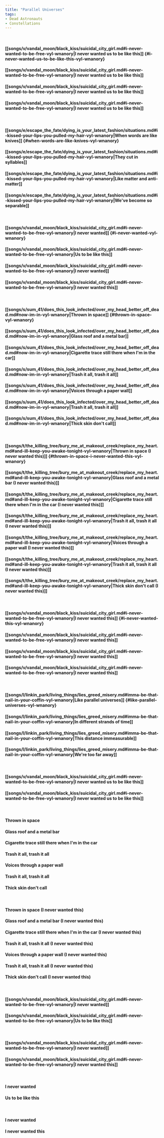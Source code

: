 ```yaml
---
title: "Parallel Universes"
tags:
- Dead Astronauts
- Constellations
---
```

&nbsp;
#### [[songs/v/vandal_moon/black_kiss/suicidal_city_girl.md#i-never-wanted-to-be-free-vyl-wnanory|I never wanted us to be like this]] {#i-never-wanted-us-to-be-like-this-vyl-wnanory}
#### [[songs/v/vandal_moon/black_kiss/suicidal_city_girl.md#i-never-wanted-to-be-free-vyl-wnanory|I never wanted us to be like this]]
#### [[songs/v/vandal_moon/black_kiss/suicidal_city_girl.md#i-never-wanted-to-be-free-vyl-wnanory|I never wanted us to be like this]]
#### [[songs/v/vandal_moon/black_kiss/suicidal_city_girl.md#i-never-wanted-to-be-free-vyl-wnanory|I never wanted us to be like this]]
&nbsp;
#### [[songs/e/escape_the_fate/dying_is_your_latest_fashion/situations.md#i-kissed-your-lips-you-pulled-my-hair-vyl-wnanory|When words are like knives]] {#when-words-are-like-knives-vyl-wnanory}
#### [[songs/e/escape_the_fate/dying_is_your_latest_fashion/situations.md#i-kissed-your-lips-you-pulled-my-hair-vyl-wnanory|They cut in syllables]]
#### [[songs/e/escape_the_fate/dying_is_your_latest_fashion/situations.md#i-kissed-your-lips-you-pulled-my-hair-vyl-wnanory|Like matter and anti-matter]]
#### [[songs/e/escape_the_fate/dying_is_your_latest_fashion/situations.md#i-kissed-your-lips-you-pulled-my-hair-vyl-wnanory|We've become so separable]]
&nbsp;
#### [[songs/v/vandal_moon/black_kiss/suicidal_city_girl.md#i-never-wanted-to-be-free-vyl-wnanory|I never wanted]] {#i-never-wanted-vyl-wnanory}
#### [[songs/v/vandal_moon/black_kiss/suicidal_city_girl.md#i-never-wanted-to-be-free-vyl-wnanory|Us to be like this]]
#### [[songs/v/vandal_moon/black_kiss/suicidal_city_girl.md#i-never-wanted-to-be-free-vyl-wnanory|I never wanted]]
#### [[songs/v/vandal_moon/black_kiss/suicidal_city_girl.md#i-never-wanted-to-be-free-vyl-wnanory|I never wanted this]]
&nbsp;
#### [[songs/s/sum_41/does_this_look_infected/over_my_head_better_off_dead.md#now-im-in-vyl-wnanory|Thrown in space]] {#thrown-in-space-vyl-wnanory}
#### [[songs/s/sum_41/does_this_look_infected/over_my_head_better_off_dead.md#now-im-in-vyl-wnanory|Glass roof and a metal bar]]
#### [[songs/s/sum_41/does_this_look_infected/over_my_head_better_off_dead.md#now-im-in-vyl-wnanory|Cigarette trace still there when I'm in the car]]
#### [[songs/s/sum_41/does_this_look_infected/over_my_head_better_off_dead.md#now-im-in-vyl-wnanory|Trash it all, trash it all]]
#### [[songs/s/sum_41/does_this_look_infected/over_my_head_better_off_dead.md#now-im-in-vyl-wnanory|Voices through a paper wall]]
#### [[songs/s/sum_41/does_this_look_infected/over_my_head_better_off_dead.md#now-im-in-vyl-wnanory|Trash it all, trash it all]]
#### [[songs/s/sum_41/does_this_look_infected/over_my_head_better_off_dead.md#now-im-in-vyl-wnanory|Thick skin don't call]]
&nbsp;
#### [[songs/t/the_killing_tree/bury_me_at_makeout_creek/replace_my_heart.md#and-ill-keep-you-awake-tonight-vyl-wnanory|Thrown in space (I never wanted this)]] {#thrown-in-space-i-never-wanted-this-vyl-wnanory}
#### [[songs/t/the_killing_tree/bury_me_at_makeout_creek/replace_my_heart.md#and-ill-keep-you-awake-tonight-vyl-wnanory|Glass roof and a metal bar (I never wanted this)]]
#### [[songs/t/the_killing_tree/bury_me_at_makeout_creek/replace_my_heart.md#and-ill-keep-you-awake-tonight-vyl-wnanory|Cigarette trace still there when I'm in the car (I never wanted this)]]
#### [[songs/t/the_killing_tree/bury_me_at_makeout_creek/replace_my_heart.md#and-ill-keep-you-awake-tonight-vyl-wnanory|Trash it all, trash it all (I never wanted this)]]
#### [[songs/t/the_killing_tree/bury_me_at_makeout_creek/replace_my_heart.md#and-ill-keep-you-awake-tonight-vyl-wnanory|Voices through a paper wall (I never wanted this)]]
#### [[songs/t/the_killing_tree/bury_me_at_makeout_creek/replace_my_heart.md#and-ill-keep-you-awake-tonight-vyl-wnanory|Trash it all, trash it all (I never wanted this)]]
#### [[songs/t/the_killing_tree/bury_me_at_makeout_creek/replace_my_heart.md#and-ill-keep-you-awake-tonight-vyl-wnanory|Thick skin don't call (I never wanted this)]]
&nbsp;
#### [[songs/v/vandal_moon/black_kiss/suicidal_city_girl.md#i-never-wanted-to-be-free-vyl-wnanory|I never wanted this]] {#i-never-wanted-this-vyl-wnanory}
#### [[songs/v/vandal_moon/black_kiss/suicidal_city_girl.md#i-never-wanted-to-be-free-vyl-wnanory|I never wanted this]]
#### [[songs/v/vandal_moon/black_kiss/suicidal_city_girl.md#i-never-wanted-to-be-free-vyl-wnanory|I never wanted this]]
#### [[songs/v/vandal_moon/black_kiss/suicidal_city_girl.md#i-never-wanted-to-be-free-vyl-wnanory|I never wanted this]]
&nbsp;
#### [[songs/l/linkin_park/living_things/lies_greed_misery.md#imma-be-that-nail-in-your-coffin-vyl-wnanory|Like parallel universes]] {#like-parallel-universes-vyl-wnanory}
#### [[songs/l/linkin_park/living_things/lies_greed_misery.md#imma-be-that-nail-in-your-coffin-vyl-wnanory|In different strands of time]]
#### [[songs/l/linkin_park/living_things/lies_greed_misery.md#imma-be-that-nail-in-your-coffin-vyl-wnanory|This distance immeasurable]]
#### [[songs/l/linkin_park/living_things/lies_greed_misery.md#imma-be-that-nail-in-your-coffin-vyl-wnanory|We're too far away]]
&nbsp;
#### [[songs/v/vandal_moon/black_kiss/suicidal_city_girl.md#i-never-wanted-to-be-free-vyl-wnanory|I never wanted us to be like this]]
#### [[songs/v/vandal_moon/black_kiss/suicidal_city_girl.md#i-never-wanted-to-be-free-vyl-wnanory|I never wanted us to be like this]]
&nbsp;
#### Thrown in space
#### Glass roof and a metal bar
#### Cigarette trace still there when I'm in the car
#### Trash it all, trash it all
#### Voices through a paper wall
#### Trash it all, trash it all
#### Thick skin don't call
&nbsp;
#### Thrown in space (I never wanted this)
#### Glass roof and a metal bar (I never wanted this)
#### Cigarette trace still there when I'm in the car (I never wanted this)
#### Trash it all, trash it all (I never wanted this)
#### Voices through a paper wall (I never wanted this)
#### Trash it all, trash it all (I never wanted this)
#### Thick skin don't call (I never wanted this)
&nbsp;
#### [[songs/v/vandal_moon/black_kiss/suicidal_city_girl.md#i-never-wanted-to-be-free-vyl-wnanory|I never wanted]]
#### [[songs/v/vandal_moon/black_kiss/suicidal_city_girl.md#i-never-wanted-to-be-free-vyl-wnanory|Us to be like this]]
&nbsp;
#### [[songs/v/vandal_moon/black_kiss/suicidal_city_girl.md#i-never-wanted-to-be-free-vyl-wnanory|I never wanted]]
#### [[songs/v/vandal_moon/black_kiss/suicidal_city_girl.md#i-never-wanted-to-be-free-vyl-wnanory|I never wanted this]]
&nbsp;
#### I never wanted
#### Us to be like this
&nbsp;
#### I never wanted
#### I never wanted this

